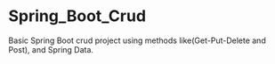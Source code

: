 # Spring_Boot_Crud
Basic Spring Boot crud project using methods like(Get-Put-Delete and Post), and Spring Data.
